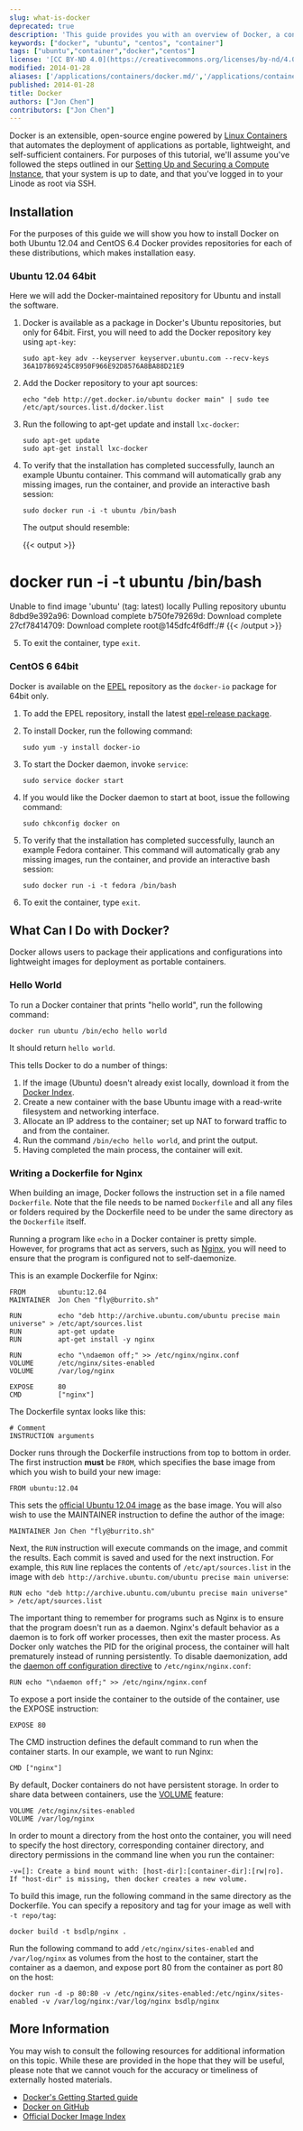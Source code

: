 ```yaml
---
slug: what-is-docker
deprecated: true
description: 'This guide provides you with an overview of Docker, a container runtime, as well as how to use Docker to install the Nginx web server.'
keywords: ["docker", "ubuntu", "centos", "container"]
tags: ["ubuntu","container","docker","centos"]
license: '[CC BY-ND 4.0](https://creativecommons.org/licenses/by-nd/4.0)'
modified: 2014-01-28
aliases: ['/applications/containers/docker.md/','/applications/containers/what-is-docker/','/containers/docker/']
published: 2014-01-28
title: Docker
authors: ["Jon Chen"]
contributors: ["Jon Chen"]
---
```


Docker is an extensible, open-source engine powered by [Linux Containers](http://linuxcontainers.org/) that automates the deployment of applications as portable, lightweight, and self-sufficient containers. For purposes of this tutorial, we'll assume you've followed the steps outlined in our [Setting Up and Securing a Compute Instance](/docs/products/compute/compute-instances/guides/set-up-and-secure/), that your system is up to date, and that you've logged in to your Linode as root via SSH.

## Installation

For the purposes of this guide we will show you how to install Docker on both Ubuntu 12.04 and CentOS 6.4 Docker provides repositories for each of these distributions, which makes installation easy.

### Ubuntu 12.04 64bit

Here we will add the Docker-maintained repository for Ubuntu and install the software.

1.  Docker is available as a package in Docker's Ubuntu repositories, but only for 64bit. First, you will need to add the Docker repository key using `apt-key`:

        sudo apt-key adv --keyserver keyserver.ubuntu.com --recv-keys 36A1D7869245C8950F966E92D8576A8BA88D21E9

2.  Add the Docker repository to your apt sources:

        echo "deb http://get.docker.io/ubuntu docker main" | sudo tee /etc/apt/sources.list.d/docker.list

3.  Run the following to apt-get update and install `lxc-docker`:

        sudo apt-get update
        sudo apt-get install lxc-docker

4.  To verify that the installation has completed successfully, launch an example Ubuntu container. This command will automatically grab any missing images, run the container, and provide an interactive bash session:

        sudo docker run -i -t ubuntu /bin/bash

    The output should resemble:

    {{< output >}}
# docker run -i -t ubuntu /bin/bash
Unable to find image 'ubuntu' (tag: latest) locally
Pulling repository ubuntu
8dbd9e392a96: Download complete
b750fe79269d: Download complete
27cf78414709: Download complete
root@145dfc4f6dff:/#
{{< /output >}}

5.  To exit the container, type `exit`.

### CentOS 6 64bit

Docker is available on the [EPEL](https://fedoraproject.org/wiki/EPEL#How_can_I_use_these_extra_packages.3F) repository as the `docker-io` package for 64bit only.

1.  To add the EPEL repository, install the latest [epel-release package](http://download.fedoraproject.org/pub/epel/6/i386/repoview/epel-release.html).
2.  To install Docker, run the following command:

        sudo yum -y install docker-io

3.  To start the Docker daemon, invoke `service`:

        sudo service docker start

4.  If you would like the Docker daemon to start at boot, issue the following command:

        sudo chkconfig docker on

5.  To verify that the installation has completed successfully, launch an example Fedora container. This command will automatically grab any missing images, run the container, and provide an interactive bash session:

        sudo docker run -i -t fedora /bin/bash

6.  To exit the container, type `exit`.

## What Can I Do with Docker?

Docker allows users to package their applications and configurations into lightweight images for deployment as portable containers.

### Hello World

To run a Docker container that prints "hello world", run the following command:

    docker run ubuntu /bin/echo hello world

It should return `hello world`.

This tells Docker to do a number of things:

1.  If the image (Ubuntu) doesn't already exist locally, download it from the [Docker Index](https://index.docker.io/).
2.  Create a new container with the base Ubuntu image with a read-write filesystem and networking interface.
3.  Allocate an IP address to the container; set up NAT to forward traffic to and from the container.
4.  Run the command `/bin/echo hello world`, and print the output.
5.  Having completed the main process, the container will exit.

### Writing a Dockerfile for Nginx

When building an image, Docker follows the instruction set in a file named `Dockerfile`. Note that the file needs to be named `Dockerfile` and all any files or folders required by the Dockerfile need to be under the same directory as the `Dockerfile` itself.

Running a program like `echo` in a Docker container is pretty simple. However, for programs that act as servers, such as [Nginx](http://nginx.com/), you will need to ensure that the program is configured not to self-daemonize.

This is an example Dockerfile for Nginx:

    FROM        ubuntu:12.04
    MAINTAINER  Jon Chen "fly@burrito.sh"

    RUN         echo "deb http://archive.ubuntu.com/ubuntu precise main universe" > /etc/apt/sources.list
    RUN         apt-get update
    RUN         apt-get install -y nginx

    RUN         echo "\ndaemon off;" >> /etc/nginx/nginx.conf
    VOLUME      /etc/nginx/sites-enabled
    VOLUME      /var/log/nginx

    EXPOSE      80
    CMD         ["nginx"]

The Dockerfile syntax looks like this:

    # Comment
    INSTRUCTION arguments

Docker runs through the Dockerfile instructions from top to bottom in order. The first instruction **must** be `FROM`, which specifies the base image from which you wish to build your new image:

    FROM ubuntu:12.04

This sets the [official Ubuntu 12.04 image](https://index.docker.io/_/ubuntu/) as the base image. You will also wish to use the MAINTAINER instruction to define the author of the image:

    MAINTAINER Jon Chen "fly@burrito.sh"

Next, the `RUN` instruction will execute commands on the image, and commit the results. Each commit is saved and used for the next instruction. For example, this `RUN` line replaces the contents of `/etc/apt/sources.list` in the image with `deb http://archive.ubuntu.com/ubuntu precise main universe`:

    RUN echo "deb http://archive.ubuntu.com/ubuntu precise main universe" > /etc/apt/sources.list

The important thing to remember for programs such as Nginx is to ensure that the program doesn't run as a daemon. Nginx's default behavior as a daemon is to fork off worker processes, then exit the master process. As Docker only watches the PID for the original process, the container will halt prematurely instead of running persistently. To disable daemonization, add the [daemon off configuration directive](http://wiki.nginx.org/CoreModule#daemon) to `/etc/nginx/nginx.conf`:

    RUN echo "\ndaemon off;" >> /etc/nginx/nginx.conf

To expose a port inside the container to the outside of the container, use the EXPOSE instruction:

    EXPOSE 80

The CMD instruction defines the default command to run when the container starts. In our example, we want to run Nginx:

    CMD ["nginx"]

By default, Docker containers do not have persistent storage. In order to share data between containers, use the [VOLUME](http://docs.docker.io/en/latest/use/working_with_volumes/) feature:

    VOLUME /etc/nginx/sites-enabled
    VOLUME /var/log/nginx

In order to mount a directory from the host onto the container, you will need to specify the host directory, corresponding container directory, and directory permissions in the command line when you run the container:

    -v=[]: Create a bind mount with: [host-dir]:[container-dir]:[rw|ro].
    If "host-dir" is missing, then docker creates a new volume.

To build this image, run the following command in the same directory as the Dockerfile. You can specify a repository and tag for your image as well with `-t repo/tag`:

    docker build -t bsdlp/nginx .

Run the following command to add `/etc/nginx/sites-enabled` and `/var/log/nginx` as volumes from the host to the container, start the container as a daemon, and expose port 80 from the container as port 80 on the host:

    docker run -d -p 80:80 -v /etc/nginx/sites-enabled:/etc/nginx/sites-enabled -v /var/log/nginx:/var/log/nginx bsdlp/nginx

## More Information

You may wish to consult the following resources for additional information on this topic. While these are provided in the hope that they will be useful, please note that we cannot vouch for the accuracy or timeliness of externally hosted materials.

- [Docker's Getting Started guide](http://www.docker.io/gettingstarted/)
- [Docker on GitHub](https://github.com/dotcloud/docker)
- [Official Docker Image Index](https://index.docker.io/)



